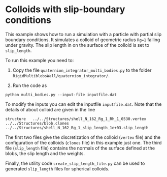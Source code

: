 # Colloids with slip-boundary conditions
This example shows how to run a simulation with a particle with partial slip boundary conditions.
It simulates a colloid of geometric radius `Rg=1` falling under gravity.
The slip length in on the surface of the colloid is set to `slip_length`.

To run this example you need to:

1. Copy the file `quaternion_integrator_multi_bodies.py` to the folder `RigidMultiblobsWall/quaternion_integrator/`.

2. Run the code as 

```
python multi_bodies.py --input-file inputfile.dat
```


To modify the inputs you can edit the inputfile `inputfile.dat`.
Note that the details of about colloid are given in the line

```
structure   ../../Structures/shell_N_162_Rg_1_Rh_1_0530.vertex  ../../Structures/blob.clones ../../Structures/shell_N_162_Rg_1_slip_length_1e+03.slip_length
```

The first two files give the discretization of the colloid (`vertex` file)
and the configuration of the colloids (`clones` file) in this example just one.
The third file (`slip_length` file) contains the normals of the surface defined at the blobs, the slip length and the weights.

Finally, the utility code `create_slip_length_file.py` can be used to generated `slip_length` files for spherical colloids.


